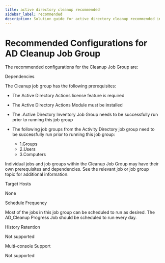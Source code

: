 ```yaml
---
title: active directory cleanup recommended
sidebar_label: recommended
description: Solution guide for active directory cleanup recommended including implementation steps, configuration, and best practices.
---
```


# Recommended Configurations for AD Cleanup Job Group

The recommended configurations for the Cleanup Job Group are:

Dependencies

The Cleanup job group has the following prerequisites:

- The Active Directory Actions license feature is required
- The Active Directory Actions Module must be installed
- The .Active Directory Inventory Job Group needs to be successfully run prior to running this job
  group
- The following job groups from the Activity Directory job group need to be successfully run prior
  to running this job group:

  - 1.Groups
  - 2.Users
  - 3.Computers

Individual jobs and job groups within the Cleanup Job Group may have their own prerequisites and
dependencies. See the relevant job or job group topic for additional information.

Target Hosts

None

Schedule Frequency

Most of the jobs in this job group can be scheduled to run as desired. The AD_Cleanup Progress Job
should be scheduled to run every day.

History Retention

Not supported

Multi-console Support

Not supported
